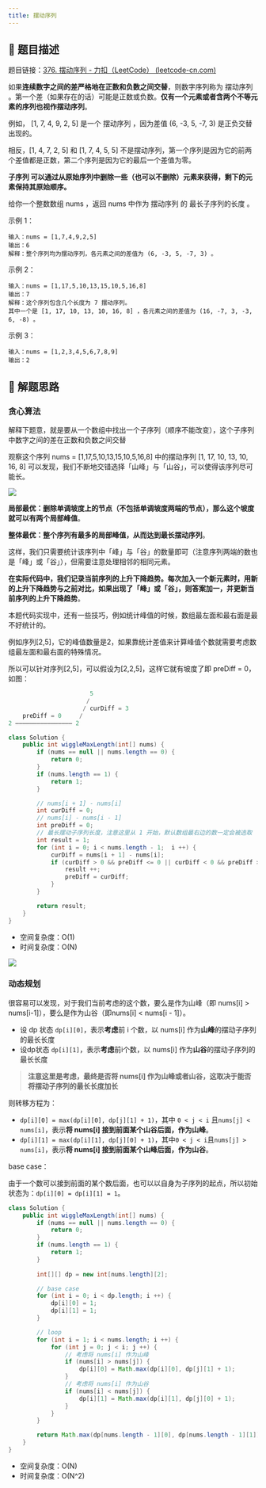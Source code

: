 ```yaml
---
title: 摆动序列
---
```


## 📃 题目描述

题目链接：[376. 摆动序列 - 力扣（LeetCode） (leetcode-cn.com)](https://leetcode-cn.com/problems/wiggle-subsequence/)

如果**连续数字之间的差严格地在正数和负数之间交替**，则数字序列称为 摆动序列 。第一个差（如果存在的话）可能是正数或负数。**仅有一个元素或者含两个不等元素的序列也视作摆动序列**。

例如， [1, 7, 4, 9, 2, 5] 是一个 摆动序列 ，因为差值 (6, -3, 5, -7, 3) 是正负交替出现的。

相反，[1, 4, 7, 2, 5] 和 [1, 7, 4, 5, 5] 不是摆动序列，第一个序列是因为它的前两个差值都是正数，第二个序列是因为它的最后一个差值为零。

**子序列 可以通过从原始序列中删除一些（也可以不删除）元素来获得，剩下的元素保持其原始顺序。**

给你一个整数数组 nums ，返回 nums 中作为 摆动序列 的 最长子序列的长度 。

示例 1：

```
输入：nums = [1,7,4,9,2,5]
输出：6
解释：整个序列均为摆动序列，各元素之间的差值为 (6, -3, 5, -7, 3) 。
```

示例 2：

```
输入：nums = [1,17,5,10,13,15,10,5,16,8]
输出：7
解释：这个序列包含几个长度为 7 摆动序列。
其中一个是 [1, 17, 10, 13, 10, 16, 8] ，各元素之间的差值为 (16, -7, 3, -3, 6, -8) 。
```

示例 3：

```
输入：nums = [1,2,3,4,5,6,7,8,9]
输出：2
```

## 🔔 解题思路

### 贪心算法

解释下题意，就是要从一个数组中找出一个子序列（顺序不能改变），这个子序列中数字之间的差在正数和负数之间交替

观察这个序列 nums = [1,17,5,10,13,15,10,5,16,8] 中的摆动序列 [1, 17, 10, 13, 10, 16, 8] 可以发现，我们不断地交错选择「山峰」与「山谷」，可以使得该序列尽可能长。

![](https://gitee.com/veal98/images/raw/master/img/20220103210311.png)

**局部最优：删除单调坡度上的节点（不包括单调坡度两端的节点），那么这个坡度就可以有两个局部峰值**。

**整体最优：整个序列有最多的局部峰值，从而达到最长摆动序列**。

这样，我们只需要统计该序列中「峰」与「谷」的数量即可（注意序列两端的数也是「峰」或「谷」），但需要注意处理相邻的相同元素。

**在实际代码中，我们记录当前序列的上升下降趋势。每次加入一个新元素时，用新的上升下降趋势与之前对比，如果出现了「峰」或「谷」，则答案加一，并更新当前序列的上升下降趋势**。

本题代码实现中，还有一些技巧，例如统计峰值的时候，数组最左面和最右面是最不好统计的。

例如序列[2,5]，它的峰值数量是2，如果靠统计差值来计算峰值个数就需要考虑数组最左面和最右面的特殊情况。

所以可以针对序列[2,5]，可以假设为[2,2,5]，这样它就有坡度了即 preDiff = 0，如图：

```java
			 		   5
					  /	
					 / curDiff = 3
	preDiff = 0	    /
2 ———————————————— 2
```




```java
class Solution {
    public int wiggleMaxLength(int[] nums) {
        if (nums == null || nums.length == 0) {
            return 0;
        }
        if (nums.length == 1) {
            return 1;
        }

        // nums[i + 1] - nums[i]
        int curDiff = 0;
        // nums[i] - nums[i - 1]
        int preDiff = 0;
        // 最长摆动子序列长度，注意这里从 1 开始，默认数组最右边的数一定会被选取
        int result = 1;
        for (int i = 0; i < nums.length - 1;  i ++) {
            curDiff = nums[i + 1] - nums[i];
            if (curDiff > 0 && preDiff <= 0 || curDiff < 0 && preDiff >= 0) {
                result ++;
                preDiff = curDiff;
            }
        }

        return result;
    }
}
```

- 空间复杂度：O(1)
- 时间复杂度：O(N)

![](https://gitee.com/veal98/images/raw/master/img/20220103211416.png)

### 动态规划

很容易可以发现，对于我们当前考虑的这个数，要么是作为山峰（即 nums[i] > nums[i-1]），要么是作为山谷（即nums[i] < nums[i - 1]）。

- 设 dp 状态 `dp[i][0]`，表示**考虑**前 i 个数，以 nums[i] 作为**山峰**的摆动子序列的最长长度
- 设dp状态 `dp[i][1]`，表示**考虑**前i个数，以 nums[i] 作为**山谷**的摆动子序列的最长长度

> **注意这里是考虑，最终是否将 nums[i] 作为山峰或者山谷，这取决于能否将摆动子序列的最长长度加长**

则转移方程为：

- `dp[i][0] = max(dp[i][0], dp[j][1] + 1)`，其中 `0 < j < i` 且`nums[j] < nums[i]`，表示**将 nums[i] 接到前面某个山谷后面，作为山峰**。
- `dp[i][1] = max(dp[i][1], dp[j][0] + 1)`，其中`0 < j < i`且`nums[j] > nums[i]`，表示**将 nums[i] 接到前面某个山峰后面，作为山谷**。

base case：

由于一个数可以接到前面的某个数后面，也可以以自身为子序列的起点，所以初始状态为：`dp[i][0] = dp[i][1] = 1`。

```java
class Solution {
    public int wiggleMaxLength(int[] nums) {
        if (nums == null || nums.length == 0) {
            return 0;
        }
        if (nums.length == 1) {
            return 1;
        }
        
        int[][] dp = new int[nums.length][2];

        // base case
        for (int i = 0; i < dp.length; i ++) {
            dp[i][0] = 1;
            dp[i][1] = 1;
        }

        // loop
        for (int i = 1; i < nums.length; i ++) {
            for (int j = 0; j < i; j ++) {
                // 考虑将 nums[i] 作为山峰
                if (nums[i] > nums[j]) {
                    dp[i][0] = Math.max(dp[i][0], dp[j][1] + 1);
                }
                // 考虑将 nums[i] 作为山谷
                if (nums[i] < nums[j]) {
                    dp[i][1] = Math.max(dp[i][1], dp[j][0] + 1);
                }
            }
        }

        return Math.max(dp[nums.length - 1][0], dp[nums.length - 1][1]);
    }
}
```

- 空间复杂度：O(N)
- 时间复杂度：O(N^2)
